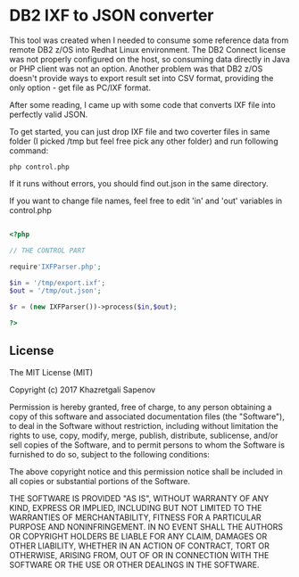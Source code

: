 # DB2 IXF to JSON converter

This tool was created when I needed to consume some reference data from remote DB2 z/OS into Redhat Linux environment. The DB2 Connect license was not properly configured on the host, so consuming data directly in Java or PHP client was not an option. Another problem was that DB2 z/OS doesn't provide ways to export result set into CSV format, providing the only option - get file as PC/IXF format.

After some reading, I came up with some code that converts IXF file into perfectly valid JSON.

To get started, you can just drop IXF file and two coverter files in same folder (I picked /tmp but feel free pick any other folder) and run following command:

```
php control.php
```
If it runs without errors, you should find out.json in the same directory.

If you want to change file names, feel free to edit 'in' and 'out' variables in control.php

```php

<?php

// THE CONTROL PART

require'IXFParser.php';

$in = '/tmp/export.ixf';
$out = '/tmp/out.json';

$r = (new IXFParser())->process($in,$out);

?>

```
## License

The MIT License (MIT)

Copyright (c) 2017 Khazretgali Sapenov

Permission is hereby granted, free of charge, to any person obtaining a copy
of this software and associated documentation files (the "Software"), to deal
in the Software without restriction, including without limitation the rights
to use, copy, modify, merge, publish, distribute, sublicense, and/or sell
copies of the Software, and to permit persons to whom the Software is
furnished to do so, subject to the following conditions:

The above copyright notice and this permission notice shall be included in all
copies or substantial portions of the Software.

THE SOFTWARE IS PROVIDED "AS IS", WITHOUT WARRANTY OF ANY KIND, EXPRESS OR
IMPLIED, INCLUDING BUT NOT LIMITED TO THE WARRANTIES OF MERCHANTABILITY,
FITNESS FOR A PARTICULAR PURPOSE AND NONINFRINGEMENT. IN NO EVENT SHALL THE
AUTHORS OR COPYRIGHT HOLDERS BE LIABLE FOR ANY CLAIM, DAMAGES OR OTHER
LIABILITY, WHETHER IN AN ACTION OF CONTRACT, TORT OR OTHERWISE, ARISING FROM,
OUT OF OR IN CONNECTION WITH THE SOFTWARE OR THE USE OR OTHER DEALINGS IN THE
SOFTWARE.
